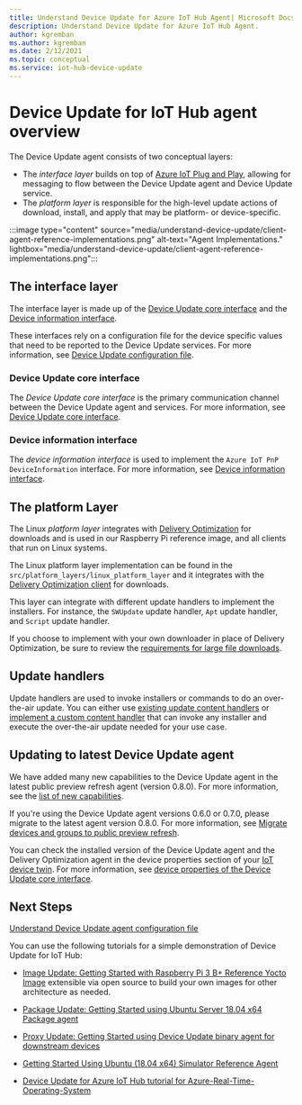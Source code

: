 ```yaml
---
title: Understand Device Update for Azure IoT Hub Agent| Microsoft Docs
description: Understand Device Update for Azure IoT Hub Agent.
author: kgremban
ms.author: kgremban
ms.date: 2/12/2021
ms.topic: conceptual
ms.service: iot-hub-device-update
---
```


# Device Update for IoT Hub agent overview

The Device Update agent consists of two conceptual layers:

* The *interface layer* builds on top of [Azure IoT Plug and Play](../iot-develop/overview-iot-plug-and-play.md), allowing for messaging to flow between the Device Update agent and Device Update service.
* The *platform layer* is responsible for the high-level update actions of download, install, and apply that may be platform- or device-specific.

:::image type="content" source="media/understand-device-update/client-agent-reference-implementations.png" alt-text="Agent Implementations." lightbox="media/understand-device-update/client-agent-reference-implementations.png":::

## The interface layer

The interface layer is made up of the [Device Update core interface](https://github.com/Azure/iot-hub-device-update/tree/main/src/agent/adu_core_interface) and the [Device information interface](https://github.com/Azure/iot-hub-device-update/tree/main/src/agent/device_info_interface).

These interfaces rely on a configuration file for the device specific values that need to be reported to the Device Update services. For more information, see [Device Update configuration file](device-update-configuration-file.md).

### Device Update core interface

The *Device Update core interface* is the primary communication channel between the Device Update agent and services. For more information, see [Device Update core interface](device-update-plug-and-play.md#device-update-core-interface).

### Device information interface

The *device information interface* is used to implement the `Azure IoT PnP DeviceInformation` interface. For more information, see [Device information interface](device-update-plug-and-play.md#device-information-interface).

## The platform Layer

The Linux *platform layer* integrates with [Delivery Optimization](https://github.com/microsoft/do-client) for downloads and is used in our Raspberry Pi reference image, and all clients that run on Linux systems.

The Linux platform layer implementation can be found in the `src/platform_layers/linux_platform_layer` and it integrates with the [Delivery Optimization client](https://github.com/microsoft/do-client/releases) for downloads.

This layer can integrate with different update handlers to implement the
installers. For instance, the `SWUpdate` update handler, `Apt` update handler, and `Script` update handler.  

If you choose to implement with your own downloader in place of Delivery Optimization, be sure to review the [requirements for large file downloads](device-update-limits.md).

## Update handlers

Update handlers are used to invoke installers or commands to do an over-the-air update. You can either use [existing update content handlers](https://github.com/Azure/iot-hub-device-update/tree/main/src/content_handlers) or [implement a custom content handler](https://github.com/Azure/iot-hub-device-update/tree/main/docs/agent-reference/how-to-implement-custom-update-handler.md) that can invoke any installer and execute the over-the-air update needed for your use case.

## Updating to latest Device Update agent

We have added many new capabilities to the Device Update agent in the latest public preview refresh agent (version 0.8.0). For more information, see the [list of new capabilities](https://github.com/Azure/iot-hub-device-update/blob/main/docs/agent-reference/whats-new.md).

If you're using the Device Update agent versions 0.6.0 or 0.7.0, please migrate to the latest agent version 0.8.0. For more information, see [Migrate devices and groups to public preview refresh](migration-pp-to-ppr.md).

You can check the installed version of the Device Update agent and the Delivery Optimization agent in the device properties section of your [IoT device twin](../iot-hub/iot-hub-devguide-device-twins.md). For more information, see [device properties of the Device Update core interface](device-update-plug-and-play.md#device-properties).

## Next Steps

[Understand Device Update agent configuration file](device-update-configuration-file.md)

You can use the following tutorials for a simple demonstration of Device Update for IoT Hub:

* [Image Update: Getting Started with Raspberry Pi 3 B+ Reference Yocto Image](device-update-raspberry-pi.md) extensible via open source to build your own images for other architecture as needed.

* [Package Update: Getting Started using Ubuntu Server 18.04 x64 Package agent](device-update-ubuntu-agent.md)

* [Proxy Update: Getting Started using Device Update binary agent for downstream devices](device-update-howto-proxy-updates.md)

* [Getting Started Using Ubuntu (18.04 x64) Simulator Reference Agent](device-update-simulator.md)

* [Device Update for Azure IoT Hub tutorial for Azure-Real-Time-Operating-System](device-update-azure-real-time-operating-system.md)

